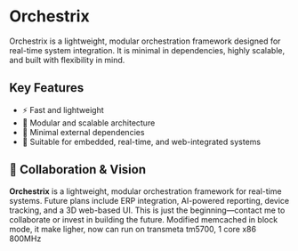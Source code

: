 # Orchestrix

Orchestrix is a lightweight, modular orchestration framework designed for real-time system integration. It is minimal in dependencies, highly scalable, and built with flexibility in mind.

## Key Features

- ⚡ Fast and lightweight
- 🧱 Modular and scalable architecture
- 🔧 Minimal external dependencies
- 🔄 Suitable for embedded, real-time, and web-integrated systems

## 🤝 Collaboration & Vision

**Orchestrix** is a lightweight, modular orchestration framework for real-time systems. Future plans include ERP integration, AI-powered reporting, device tracking, and a 3D web-based UI. This is just the beginning—contact me to collaborate or invest in building the future.
Modified memcached in block mode, it make ligher, now can run on transmeta tm5700, 1 core x86 800MHz
